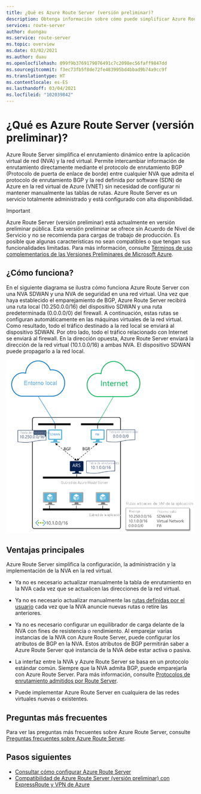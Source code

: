 ```yaml
---
title: ¿Qué es Azure Route Server (versión preliminar)?
description: Obtenga información sobre cómo puede simplificar Azure Route Server el enrutamiento entre la aplicación virtual de red (NVA) y la red virtual.
services: route-server
author: duongau
ms.service: route-server
ms.topic: overview
ms.date: 03/02/2021
ms.author: duau
ms.openlocfilehash: 099f9b3769179076491c7c2098ec56faff9847dd
ms.sourcegitcommit: f3ec73fb5f8de72fe483995bd4bbad9b74a9cc9f
ms.translationtype: HT
ms.contentlocale: es-ES
ms.lasthandoff: 03/04/2021
ms.locfileid: "102039842"
---
```

# <a name="what-is-azure-route-server-preview"></a>¿Qué es Azure Route Server (versión preliminar)? 

Azure Route Server simplifica el enrutamiento dinámico entre la aplicación virtual de red (NVA) y la red virtual. Permite intercambiar información de enrutamiento directamente mediante el protocolo de enrutamiento BGP (Protocolo de puerta de enlace de borde) entre cualquier NVA que admita el protocolo de enrutamiento BGP y la red definida por software (SDN) de Azure en la red virtual de Azure (VNET) sin necesidad de configurar ni mantener manualmente las tablas de rutas. Azure Route Server es un servicio totalmente administrado y está configurado con alta disponibilidad.

> [!IMPORTANT]
> Azure Route Server (versión preliminar) está actualmente en versión preliminar pública.
> Esta versión preliminar se ofrece sin Acuerdo de Nivel de Servicio y no se recomienda para cargas de trabajo de producción. Es posible que algunas características no sean compatibles o que tengan sus funcionalidades limitadas.
> Para más información, consulte [Términos de uso complementarios de las Versiones Preliminares de Microsoft Azure](https://azure.microsoft.com/support/legal/preview-supplemental-terms/).

## <a name="how-does-it-work"></a>¿Cómo funciona?

En el siguiente diagrama se ilustra cómo funciona Azure Route Server con una NVA SDWAN y una NVA de seguridad en una red virtual. Una vez que haya establecido el emparejamiento de BGP, Azure Route Server recibirá una ruta local (10.250.0.0/16) del dispositivo SDWAN y una ruta predeterminada (0.0.0.0/0) del firewall. A continuación, estas rutas se configuran automáticamente en las máquinas virtuales de la red virtual. Como resultado, todo el tráfico destinado a la red local se enviará al dispositivo SDWAN. Por otro lado, todo el tráfico relacionado con Internet se enviará al firewall. En la dirección opuesta, Azure Route Server enviará la dirección de la red virtual (10.1.0.0/16) a ambas NVA. El dispositivo SDWAN puede propagarlo a la red local.

![Diagrama que muestra Azure Route Server configurado en una red virtual.](./media/overview/route-server-overview.png)

## <a name="key-benefits"></a>Ventajas principales 

Azure Route Server simplifica la configuración, la administración y la implementación de la NVA en la red virtual.  

* Ya no es necesario actualizar manualmente la tabla de enrutamiento en la NVA cada vez que se actualicen las direcciones de la red virtual. 

* Ya no es necesario actualizar manualmente las [rutas definidas por el usuario](../virtual-network/virtual-networks-udr-overview.md) cada vez que la NVA anuncie nuevas rutas o retire las anteriores. 

* Ya no es necesario configurar un equilibrador de carga delante de la NVA con fines de resistencia o rendimiento. Al emparejar varias instancias de la NVA con Azure Route Server, puede configurar los atributos de BGP en la NVA. Estos atributos de BGP permitirán saber a Azure Route Server qué instancia de la NVA debe estar activa o pasiva. 

* La interfaz entre la NVA y Azure Route Server se basa en un protocolo estándar común. Siempre que la NVA admita BGP, puede emparejarla con Azure Route Server. Para más información, consulte [Protocolos de enrutamiento admitidos por Route Server](route-server-faq.md#protocol).

* Puede implementar Azure Route Server en cualquiera de las redes virtuales nuevas o existentes. 

## <a name="faq"></a>Preguntas más frecuentes

Para ver las preguntas más frecuentes sobre Azure Route Server, consulte [Preguntas frecuentes sobre Azure Route Server](route-server-faq.md).

## <a name="next-steps"></a>Pasos siguientes

- [Consultar cómo configurar Azure Route Server](quickstart-configure-route-server-powershell.md)
- [Compatibilidad de Azure Route Server (versión preliminar) con ExpressRoute y VPN de Azure](expressroute-vpn-support.md)
